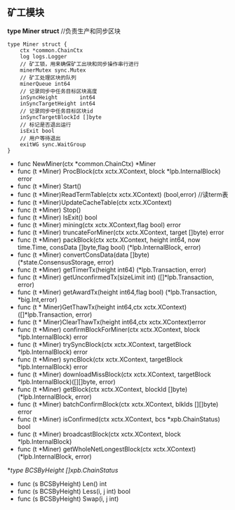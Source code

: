## 矿工模块

**type Miner struct**   //负责生产和同步区块 
```
type Miner struct {
    ctx *common.ChainCtx
    log logs.Logger
    // 矿工锁，用来确保矿工出块和同步操作串行进行
    minerMutex sync.Mutex
    // 矿工处理区块的队列
    minerQueue int64
    // 记录同步中任务目标区块高度
    inSyncHeight       int64
    inSyncTargetHeight int64
    // 记录同步中任务目标区块id
    inSyncTargetBlockId []byte
    // 标记是否退出运行
    isExit bool
    // 用户等待退出
    exitWG sync.WaitGroup
}
``` 
* func NewMiner(ctx *common.ChainCtx) *Miner  
* func (t *Miner) ProcBlock(ctx xctx.XContext, block *lpb.InternalBlock) error  
* func (t *Miner) Start()  
* func (t *Miner)ReadTermTable(ctx xctx.XContext) (bool,error)  //读term表  
* func (t *Miner)UpdateCacheTable(ctx xctx.XContext)  
* func (t *Miner) Stop()  
* func (t *Miner) IsExit() bool   
* func (t *Miner) mining(ctx xctx.XContext,flag bool) error  
* func (t *Miner) truncateForMiner(ctx xctx.XContext, target []byte) error  
* func (t *Miner) packBlock(ctx xctx.XContext, height int64,
    now time.Time, consData []byte,flag bool) (*lpb.InternalBlock, error)   
* func (t *Miner) convertConsData(data []byte) (*state.ConsensusStorage, error)   
* func (t *Miner) getTimerTx(height int64) (*lpb.Transaction, error)   
* func (t *Miner) getUnconfirmedTx(sizeLimit int) ([]*lpb.Transaction, error)   
* func (t *Miner) getAwardTx(height int64,flag bool) (*lpb.Transaction, *big.Int,error)   
* func (t * Miner)GetThawTx(height int64,ctx xctx.XContext)([]*lpb.Transaction, error)  
* func (t * Miner)ClearThawTx(height int64,ctx xctx.XContext)error  
* func (t *Miner) confirmBlockForMiner(ctx xctx.XContext, block *lpb.InternalBlock) error  
* func (t *Miner) trySyncBlock(ctx xctx.XContext, targetBlock *lpb.InternalBlock) error   
* func (t *Miner) syncBlock(ctx xctx.XContext, targetBlock *lpb.InternalBlock) error  
* func (t *Miner) downloadMissBlock(ctx xctx.XContext, targetBlock *lpb.InternalBlock)([][]byte, error)  
* func (t *Miner) getBlock(ctx xctx.XContext, blockId []byte) (*lpb.InternalBlock, error)   
* func (t *Miner) batchConfirmBlock(ctx xctx.XContext, blkIds [][]byte) error   
* func (t *Miner) isConfirmed(ctx xctx.XContext, bcs *xpb.ChainStatus) bool  
* func (t *Miner) broadcastBlock(ctx xctx.XContext, block *lpb.InternalBlock)   
* func (t *Miner) getWholeNetLongestBlock(ctx xctx.XContext) (*lpb.InternalBlock, error)   

**type BCSByHeight []*xpb.ChainStatus**  
* func (s BCSByHeight) Len() int   
* func (s BCSByHeight) Less(i, j int) bool  
* func (s BCSByHeight) Swap(i, j int)